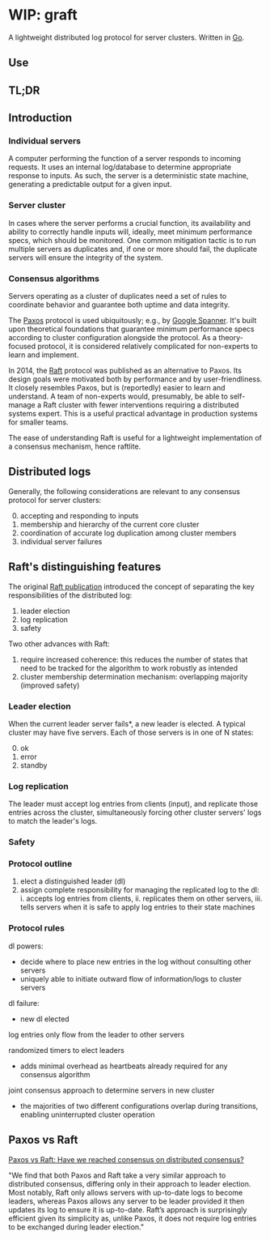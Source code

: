 # WIP: graft
A lightweight distributed log protocol for server clusters. Written in [Go](https://go.dev).

## Use

## TL;DR

## Introduction

### Individual servers
A computer performing the function of a server responds to incoming requests. It uses an internal log/database to determine appropriate response to inputs. As such, the server is a deterministic state machine, generating a predictable output for a given input. 

### Server cluster
In cases where the server performs a crucial function, its availability and ability to correctly handle inputs will, ideally, meet minimum performance specs, which should be monitored. One common mitigation tactic is to run multiple servers as duplicates and, if one or more should fail, the duplicate servers will ensure the integrity of the system.

### Consensus algorithms

Servers operating as a cluster of duplicates need a set of rules to coordinate behavior and guarantee both uptime and data integrity.

The [Paxos](https://paxos.systems/how/) protocol is used ubiquitously; e.g., by [Google Spanner](https://cloud.google.com/spanner). It's built upon theoretical foundations that guarantee minimum performance specs according to cluster configuration alongside the protocol. As a theory-focused protocol, it is considered relatively complicated for non-experts to learn and implement.

In 2014, the [Raft](https://raft.github.io/raft.pdf) protocol was published as an alternative to Paxos. Its design goals were motivated both by performance and by user-friendliness. It closely resembles Paxos, but is (reportedly) easier to learn and understand. A team of non-experts would, presumably, be able to self-manage a Raft cluster with fewer interventions requiring a distributed systems expert. This is a useful practical advantage in production systems for smaller teams. 

The ease of understanding Raft is useful for a lightweight implementation of a consensus mechanism, hence raftlite.

## Distributed logs

Generally, the following considerations are relevant to any consensus protocol for server clusters:

0. accepting and responding to inputs
1. membership and hierarchy of the current core cluster
2. coordination of accurate log duplication among cluster members
3. individual server failures

## Raft's distinguishing features

The original [Raft publication](https://raft.github.io/raft.pdf) introduced the concept of separating the key responsibilities of the distributed log:
1. leader election
2. log replication
3. safety

Two other advances with Raft:
1. require increased coherence: this reduces the number of states that need to be tracked for the algorithm to work robustly as intended
2. cluster membership determination mechanism: overlapping majority (improved safety)

### Leader election

When the current leader server fails*, a new leader is elected. A typical cluster may have five servers. Each of those servers is in one of N states:

0. ok
1. error
2. standby

### Log replication

The leader must accept log entries from clients (input), and replicate those entries across the cluster, simultaneously forcing other cluster servers' logs to match the leader's logs.

### Safety

### Protocol outline

1. elect a distinguished leader (dl)
2. assign complete responsibility for managing the replicated log to the dl:
  i. accepts log entries from clients, 
  ii. replicates them on other servers,
  iii. tells servers when it is safe to apply log entries to their state machines

### Protocol rules

dl powers:
- decide where to place new entries in the log without consulting other servers
- uniquely able to initiate outward flow of information/logs to cluster servers

dl failure:
- new dl elected

log entries only flow from the leader to other servers

randomized timers to elect leaders
- adds minimal overhead as heartbeats already required for any consensus algorithm

joint consensus approach to determine servers in new cluster
- the majorities of two different configurations overlap during transitions, enabling uninterrupted cluster operation


## Paxos vs Raft

[Paxos vs Raft\: Have we reached consensus on distributed consensus\?](https://arxiv.org/abs/2004.05074 "[2004.05074] Paxos vs Raft: Have we reached consensus on distributed consensus?")

"We find that both Paxos and Raft take a very similar approach to distributed consensus, differing only in their approach to leader election. Most notably, Raft only allows servers with up-to-date logs to become leaders, whereas Paxos allows any server to be leader provided it then updates its log to ensure it is up-to-date. Raft’s approach is surprisingly efficient given its simplicity as, unlike Paxos, it does not require log entries to be exchanged during leader election."




